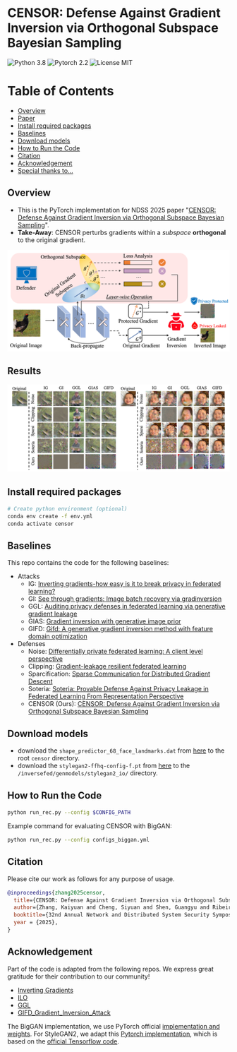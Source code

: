# CENSOR: Defense Against Gradient Inversion via Orthogonal Subspace Bayesian Sampling
![Python 3.8](https://img.shields.io/badge/python-3.8-DodgerBlue.svg?style=plastic)
![Pytorch 2.2](https://img.shields.io/badge/pytorch-2.2-DodgerBlue.svg?style=plastic)
![License MIT](https://img.shields.io/badge/License-MIT-DodgerBlue.svg?style=plastic)

Table of Contents
=================
- [Overview](#Overview)
- [Paper](https://kaiyuanzhang.com/publications/NDSS25_Censor.pdf)
- [Install required packages](#Install-required-packages)
- [Baselines](#Baselines)
- [Download models](#Download-models)
- [How to Run the Code](#How-to-Run-the-Code)
- [Citation](#Citation)
- [Acknowledgement](#Acknowledgement)
- [Special thanks to...](#Special-thanks-to)

## Overview
- This is the PyTorch implementation for NDSS 2025 paper "[CENSOR: Defense Against Gradient Inversion via Orthogonal Subspace Bayesian Sampling](https://kaiyuanzhang.com/publications/NDSS25_Censor.pdf)".  
- **Take-Away**: CENSOR perturbs gradients within a *subspace* **orthogonal** to the original gradient.

![overview](./figures/overview.png)

## Results
![results](./figures/qualitative.png)

## Install required packages
```bash
# Create python environment (optional)
conda env create -f env.yml
conda activate censor 
```  

## Baselines
This repo contains the code for the following baselines:
- Attacks
  - IG: [Inverting gradients-how easy is it to break privacy in federated learning?](https://proceedings.neurips.cc/paper/2020/hash/c4ede56bbd98819ae6112b20ac6bf145-Abstract.html)
  - GI: [See through gradients: Image batch recovery via gradinversion](https://openaccess.thecvf.com/content/CVPR2021/html/Yin_See_Through_Gradients_Image_Batch_Recovery_via_GradInversion_CVPR_2021_paper.html)
  - GGL: [Auditing privacy defenses in federated learning via generative gradient leakage](https://openaccess.thecvf.com/content/CVPR2022/html/Li_Auditing_Privacy_Defenses_in_Federated_Learning_via_Generative_Gradient_Leakage_CVPR_2022_paper.html)
  - GIAS: [Gradient inversion with generative image prior](https://proceedings.neurips.cc/paper/2021/hash/fa84632d742f2729dc32ce8cb5d49733-Abstract.html)
  - GIFD: [Gifd: A generative gradient inversion method with feature domain optimization](https://openaccess.thecvf.com/content/ICCV2023/html/Fang_GIFD_A_Generative_Gradient_Inversion_Method_with_Feature_Domain_Optimization_ICCV_2023_paper.html)
- Defenses
  - Noise: [Differentially private federated learning: A client level perspective](https://arxiv.org/abs/1712.07557)
  - Clipping: [Gradient-leakage resilient federated learning](https://arxiv.org/abs/2107.01154)
  - Sparcification: [Sparse Communication for Distributed Gradient Descent](https://arxiv.org/abs/1704.05021)
  - Soteria: [Soteria: Provable Defense Against Privacy Leakage in Federated Learning From Representation Perspective](https://openaccess.thecvf.com/content/CVPR2021/html/Sun_Soteria_Provable_Defense_Against_Privacy_Leakage_in_Federated_Learning_From_CVPR_2021_paper.html)
  - CENSOR (Ours): [CENSOR: Defense Against Gradient Inversion via Orthogonal Subspace Bayesian Sampling](https://kaiyuanzhang.com/publications/NDSS25_Censor.pdf)



## Download models
  - download the `shape_predictor_68_face_landmarks.dat` from [here](https://drive.google.com/drive/folders/1B2I-1cXbvoYlMK-dSUsXwSuNo9LhcV1V?usp=sharing) to the root `censor` directory.
  - download the `stylegan2-ffhq-config-f.pt` from [here](https://drive.google.com/drive/folders/1B2I-1cXbvoYlMK-dSUsXwSuNo9LhcV1V?usp=sharing) to the `/inversefed/genmodels/stylegan2_io/` directory.


## How to Run the Code
```bash
python run_rec.py --config $CONFIG_PATH
```

Example command for evaluating CENSOR with BigGAN:
```bash
python run_rec.py --config configs_biggan.yml
```

## Citation
Please cite our work as follows for any purpose of usage.
```bibtex
@inproceedings{zhang2025censor,
  title={CENSOR: Defense Against Gradient Inversion via Orthogonal Subspace Bayesian Sampling},
  author={Zhang, Kaiyuan and Cheng, Siyuan and Shen, Guangyu and Ribeiro, Bruno and An, Shengwei and Chen, Pin-Yu and Zhang, Xiangyu and Li, Ninghui},
  booktitle={32nd Annual Network and Distributed System Security Symposium, {NDSS} 2025},
  year = {2025},
}
```

## Acknowledgement
Part of the code is adapted from the following repos. We express great gratitude for their contribution to our community!
- [Inverting Gradients](https://github.com/JonasGeiping/invertinggradients)  
- [ILO](https://github.com/giannisdaras/ilo)  
- [GGL](https://github.com/zhuohangli/GGL)  
- [GIFD_Gradient_Inversion_Attack](https://github.com/ffhibnese/GIFD_Gradient_Inversion_Attack)

The BigGAN implementation, we use PyTorch official [implementation and weights](https://github.com/rosinality/stylegan2-pytorch). For StyleGAN2, we adapt this [Pytorch implementation](https://github.com/rosinality/stylegan2-pytorch), which is based on the [official Tensorflow code](https://github.com/NVlabs/stylegan2).
